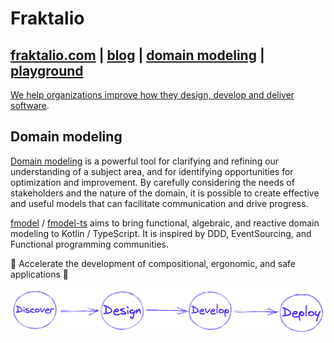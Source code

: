 # Fraktalio 
## [fraktalio.com](https://fraktalio.com/) | [blog](https://fraktalio.com/blog/) | [domain modeling](https://fraktalio.com/domain-modeling) | [playground](https://fraktalio.com/blog/playground)

[We help organizations improve how they design, develop and deliver software](https://fraktalio.com/).

## Domain modeling

[Domain modeling](https://fraktalio.com/domain-modeling) is a powerful tool for clarifying and refining our understanding of a subject area, and for identifying opportunities for optimization and improvement. By carefully considering the needs of stakeholders and the nature of the domain, it is possible to create effective and useful models that can facilitate communication and drive progress.

[fmodel](https://github.com/fraktalio/fmodel) / [fmodel-ts](https://github.com/fraktalio/fmodel-ts) aims to bring functional, algebraic, and reactive domain modeling to Kotlin / TypeScript. It is inspired by DDD, EventSourcing, and Functional programming communities.

💙 Accelerate the development of compositional, ergonomic, and safe applications 💙

![discover, design, develop, depoly](dddd1.png)


